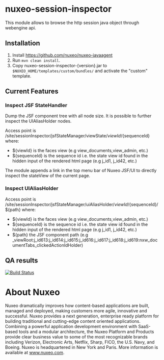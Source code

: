 nuxeo-session-inspector
=======================

This module allows to browse the http session java object through webengine api.

## Installation

1. Install <https://github.com/nuxeo/nuxeo-javaagent>
2. Run `mvn clean install`.
3. Copy nuxeo-session-inspector-{version}.jar to `$NUXEO_HOME/templates/custom/bundles/` and activate the "custom" template.

## Current Features

### Inspect JSF StateHandler

Dump the JSF component tree with all node size. It is possible to further inspect the UIAliasHolder nodes.

Access point is /site/sessionInspector/jsfStateManager/viewState/${viewId}/${sequenceId} where:

 - ${viewId} is the faces view (e.g view_documents,view_admin, etc.)
 - ${sequenceId} is the sequence id i.e. the state view id found in the hidden input of the rendered html page (e.g j_id1, j_id42, etc.)

The module appends a link in the top menu bar of Nuxeo JSF/UI to directly inspect the stateView of the current page.

### Inspect UIAliasHolder

Access point is /site/sessionInspector/jsfStateManager/uiAliasHolder/${viewId}/${sequenceId}/${path} where:

 - ${viewId} is the faces view (e.g view_documents,view_admin, etc.)
 - ${sequenceId} is the sequence id i.e. the state view id found in the hidden input of the rendered html page (e.g j_id1, j_id42, etc.)
 - ${path} the JSF component path (e.g _viewRoot:j_id613:j_id614:j_id615:j_id616:j_id617:j_id618:j_id619:nxw_documentTabs_clickedActionIdHolder)

## QA results

[![Build Status](https://qa.nuxeo.org/jenkins/buildStatus/icon?job=addons_nuxeo-session-inspector-master)](https://qa.nuxeo.org/jenkins/job/addons_nuxeo-session-inspector-master/)

# About Nuxeo

Nuxeo dramatically improves how content-based applications are built, managed and deployed, making customers more agile, innovative and successful. Nuxeo provides a next generation, enterprise ready platform for building traditional and cutting-edge content oriented applications. Combining a powerful application development environment with SaaS-based tools and a modular architecture, the Nuxeo Platform and Products provide clear business value to some of the most recognizable brands including Verizon, Electronic Arts, Netflix, Sharp, FICO, the U.S. Navy, and Boeing. Nuxeo is headquartered in New York and Paris. More information is available at www.nuxeo.com.